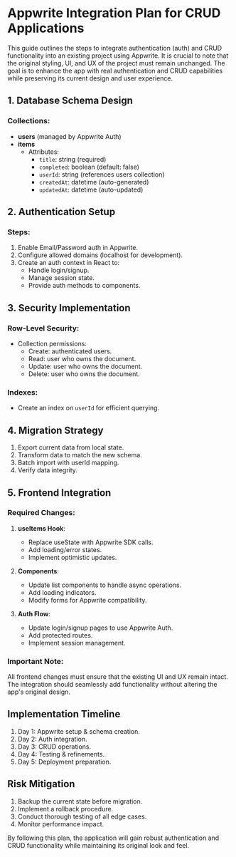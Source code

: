 # Appwrite Integration Plan for CRUD Applications

This guide outlines the steps to integrate authentication (auth) and CRUD functionality into an existing project using Appwrite. It is crucial to note that the original styling, UI, and UX of the project must remain unchanged. The goal is to enhance the app with real authentication and CRUD capabilities while preserving its current design and user experience.

## 1. Database Schema Design

### Collections:
- **users** (managed by Appwrite Auth)
- **items**
    - Attributes:
        - `title`: string (required)
        - `completed`: boolean (default: false)
        - `userId`: string (references users collection)
        - `createdAt`: datetime (auto-generated)
        - `updatedAt`: datetime (auto-updated)

## 2. Authentication Setup

### Steps:
1. Enable Email/Password auth in Appwrite.
2. Configure allowed domains (localhost for development).
3. Create an auth context in React to:
     - Handle login/signup.
     - Manage session state.
     - Provide auth methods to components.

## 3. Security Implementation

### Row-Level Security:
- Collection permissions:
    - Create: authenticated users.
    - Read: user who owns the document.
    - Update: user who owns the document.
    - Delete: user who owns the document.

### Indexes:
- Create an index on `userId` for efficient querying.

## 4. Migration Strategy

1. Export current data from local state.
2. Transform data to match the new schema.
3. Batch import with userId mapping.
4. Verify data integrity.

## 5. Frontend Integration

### Required Changes:
1. **useItems Hook**:
     - Replace useState with Appwrite SDK calls.
     - Add loading/error states.
     - Implement optimistic updates.

2. **Components**:
     - Update list components to handle async operations.
     - Add loading indicators.
     - Modify forms for Appwrite compatibility.

3. **Auth Flow**:
     - Update login/signup pages to use Appwrite Auth.
     - Add protected routes.
     - Implement session management.

### Important Note:
All frontend changes must ensure that the existing UI and UX remain intact. The integration should seamlessly add functionality without altering the app's original design.

## Implementation Timeline

1. Day 1: Appwrite setup & schema creation.
2. Day 2: Auth integration.
3. Day 3: CRUD operations.
4. Day 4: Testing & refinements.
5. Day 5: Deployment preparation.

## Risk Mitigation

1. Backup the current state before migration.
2. Implement a rollback procedure.
3. Conduct thorough testing of all edge cases.
4. Monitor performance impact.

By following this plan, the application will gain robust authentication and CRUD functionality while maintaining its original look and feel.